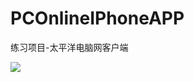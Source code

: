 PCOnlineIPhoneAPP
===============

练习项目-太平洋电脑网客户端

![](https://github.com/liujinlongxa/PCOnlineIPhoneApp/blob/master/Image/PCOnlineDemo.gif)
